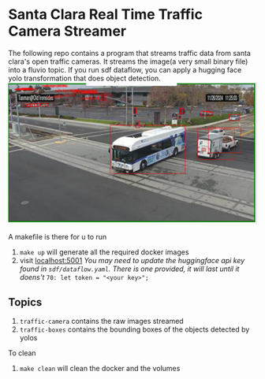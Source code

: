 # Santa Clara Real Time Traffic Camera Streamer
The following repo contains a program that streams traffic data from santa clara's open traffic cameras. It streams the image(a very small binary file) into a fluvio topic. If you run sdf dataflow, you can apply a hugging face yolo transformation that does object detection. 
![Alt text](traffic.png)

A makefile is there for u to run 
1. `make up` will generate all the required docker images
2. visit [localhost:5001](localhost:5001)
*You may need to update the huggingface api key found in `sdf/dataflow.yaml`. There is one provided, it will last until it doens't*
`
70: let token = "<your key>";
`

## Topics
1. `traffic-camera` contains the raw images streamed
2. `traffic-boxes` contains the bounding boxes of the objects detected by yolos



To clean
1. `make clean` will clean the docker and the volumes



